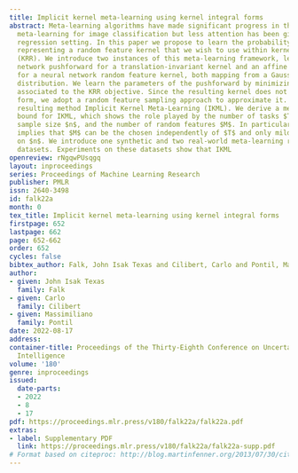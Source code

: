 ```yaml
---
title: Implicit kernel meta-learning using kernel integral forms
abstract: Meta-learning algorithms have made significant progress in the context of
  meta-learning for image classification but less attention has been given to the
  regression setting. In this paper we propose to learn the probability distribution
  representing a random feature kernel that we wish to use within kernel ridge regression
  (KRR). We introduce two instances of this meta-learning framework, learning a neural
  network pushforward for a translation-invariant kernel and an affine pushforward
  for a neural network random feature kernel, both mapping from a Gaussian latent
  distribution. We learn the parameters of the pushforward by minimizing a meta-loss
  associated to the KRR objective. Since the resulting kernel does not admit an analytical
  form, we adopt a random feature sampling approach to approximate it. We call the
  resulting method Implicit Kernel Meta-Learning (IKML). We derive a meta-learning
  bound for IKML, which shows the role played by the number of tasks $T$, the task
  sample size $n$, and the number of random features $M$. In particular the bound
  implies that $M$ can be the chosen independently of $T$ and only mildly dependent
  on $n$. We introduce one synthetic and two real-world meta-learning regression benchmark
  datasets. Experiments on these datasets show that IKML
openreview: rNgqwPUsqgq
layout: inproceedings
series: Proceedings of Machine Learning Research
publisher: PMLR
issn: 2640-3498
id: falk22a
month: 0
tex_title: Implicit kernel meta-learning using kernel integral forms
firstpage: 652
lastpage: 662
page: 652-662
order: 652
cycles: false
bibtex_author: Falk, John Isak Texas and Cilibert, Carlo and Pontil, Massimiliano
author:
- given: John Isak Texas
  family: Falk
- given: Carlo
  family: Cilibert
- given: Massimiliano
  family: Pontil
date: 2022-08-17
address:
container-title: Proceedings of the Thirty-Eighth Conference on Uncertainty in Artificial
  Intelligence
volume: '180'
genre: inproceedings
issued:
  date-parts:
  - 2022
  - 8
  - 17
pdf: https://proceedings.mlr.press/v180/falk22a/falk22a.pdf
extras:
- label: Supplementary PDF
  link: https://proceedings.mlr.press/v180/falk22a/falk22a-supp.pdf
# Format based on citeproc: http://blog.martinfenner.org/2013/07/30/citeproc-yaml-for-bibliographies/
---
```

